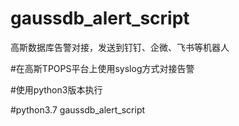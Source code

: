# gaussdb_alert_script
高斯数据库告警对接，发送到钉钉、企微、飞书等机器人

#在高斯TPOPS平台上使用syslog方式对接告警

#使用python3版本执行

#python3.7 gaussdb_alert_script
